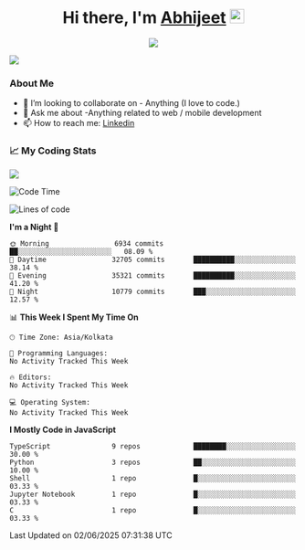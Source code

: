 <div align="center">
   <h1>Hi there, I'm <a href="">Abhijeet</a> <img src="https://media.giphy.com/media/hvRJCLFzcasrR4ia7z/giphy.gif" width="25px"> </h1>
   
   
   <img src="https://pronoun.cyou/x/y?subject=He&object=Him&height=20"> 
</div>

![](https://komarev.com/ghpvc/?username=abhijeetsingh-22)

<h3>About Me </h3>

<!-- - 🔭 I’m currently working on - My engineering Capstone Project -->
- 👯 I’m looking to collaborate on - Anything (I love to code.)
- 💬 Ask me about -Anything related to web / mobile development
- 📫 How to reach me: [Linkedin](https://www.linkedin.com/in/amabhijeet/)

### &#128200; My Coding Stats

<img align="center" src="https://github-readme-stats.vercel.app/api?username=abhijeetsingh-22&count_private=true&show_icons=true&theme=default&hide=stars" />

<!--START_SECTION:waka-->
![Code Time](http://img.shields.io/badge/Code%20Time-463%20hrs%2033%20mins-blue)

![Lines of code](https://img.shields.io/badge/From%20Hello%20World%20I%27ve%20Written-18.9%20million%20lines%20of%20code-blue)

**I'm a Night 🦉** 

```text
🌞 Morning                6934 commits        ██░░░░░░░░░░░░░░░░░░░░░░░   08.09 % 
🌆 Daytime                32705 commits       ██████████░░░░░░░░░░░░░░░   38.14 % 
🌃 Evening                35321 commits       ██████████░░░░░░░░░░░░░░░   41.20 % 
🌙 Night                  10779 commits       ███░░░░░░░░░░░░░░░░░░░░░░   12.57 % 
```


📊 **This Week I Spent My Time On** 

```text
🕑︎ Time Zone: Asia/Kolkata

💬 Programming Languages: 
No Activity Tracked This Week

🔥 Editors: 
No Activity Tracked This Week

💻 Operating System: 
No Activity Tracked This Week
```

**I Mostly Code in JavaScript** 

```text
TypeScript               9 repos             ████████░░░░░░░░░░░░░░░░░   30.00 % 
Python                   3 repos             ██░░░░░░░░░░░░░░░░░░░░░░░   10.00 % 
Shell                    1 repo              █░░░░░░░░░░░░░░░░░░░░░░░░   03.33 % 
Jupyter Notebook         1 repo              █░░░░░░░░░░░░░░░░░░░░░░░░   03.33 % 
C                        1 repo              █░░░░░░░░░░░░░░░░░░░░░░░░   03.33 % 
```




 Last Updated on 02/06/2025 07:31:38 UTC
<!--END_SECTION:waka-->
